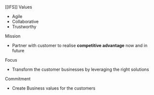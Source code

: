 [[IFS]]
Values 
- Agile
- Collaborative 
- Trustworthy

Mission 
 - Partner with customer to realise **competitive advantage** now and in future

Focus 
- Transform the customer businesses by leveraging the right solutions

Commitment 
- Create Business values for the customers 
